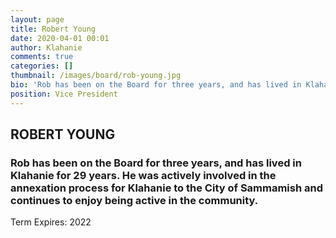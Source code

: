 ```yaml
---
layout: page
title: Robert Young
date: 2020-04-01 00:01
author: Klahanie
comments: true
categories: []
thumbnail: /images/board/rob-young.jpg
bio: 'Rob has been on the Board for three years, and has lived in Klahanie for 29 years. He was actively involved in the annexation process for Klahanie to the City of Sammamish and continues to enjoy being active in the community. <br>Term Expires: 2022'
position: Vice President
---
```


<h2><strong>ROBERT YOUNG</strong></h2>
<h3>Rob has been on the Board for three years, and has lived in Klahanie for 29 years. He was actively involved in the annexation process for Klahanie to the City of Sammamish and continues to enjoy being active in the community.</h3>
Term Expires: 2022
    
